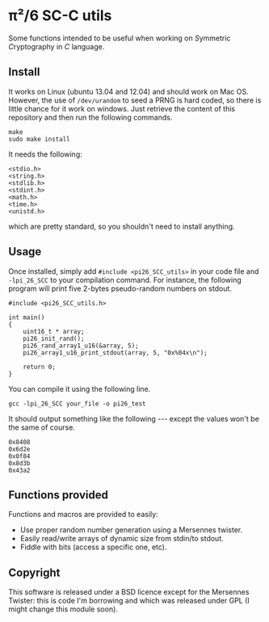 π²/6 SC-C utils
===============

Some functions intended to be useful when working on *S*ymmetric
*C*ryptography in *C* language.

Install
-------

It works on Linux (ubuntu 13.04 and 12.04) and should work on Mac
OS. However, the use of `/dev/urandom` to seed a PRNG is hard coded, so
there is little chance for it work on windows. Just retrieve the
content of this repository and then run the following commands.

    make
    sudo make install

It needs the following:

	<stdio.h> 
	<string.h>
	<stdlib.h>
	<stdint.h>
	<math.h>  
	<time.h>  
	<unistd.h>
    
which are pretty standard, so you shouldn't need to install anything.


Usage
-----

Once installed, simply add `#include <pi26_SCC_utils>` in your code
file and `-lpi_26_SCC` to your compilation command. For instance, the
following program will print five 2-bytes pseudo-random numbers on
stdout.

    #include <pi26_SCC_utils.h>
    
    int main()
    {
        uint16_t * array;
        pi26_init_rand();
        pi26_rand_array1_u16(&array, 5);
        pi26_array1_u16_print_stdout(array, 5, "0x%04x\n");

        return 0;
    }
    
You can compile it using the following line.

    gcc -lpi_26_SCC your_file -o pi26_test

It should output something like the following --- except the values
won't be the same of course.

    0x8408
    0x6d2e
    0x0f84
    0x8d3b
    0x43a2


Functions provided
------------------

Functions and macros are provided to easily:
+ Use proper random number generation using a Mersennes twister.
+ Easily read/write arrays of dynamic size from stdin/to stdout.
+ Fiddle with bits (access a specific one, etc).

Copyright
---------

This software is released under a BSD licence except for the Mersennes
Twister: this is code I'm borrowing and which was released under GPL
(I might change this module soon).

